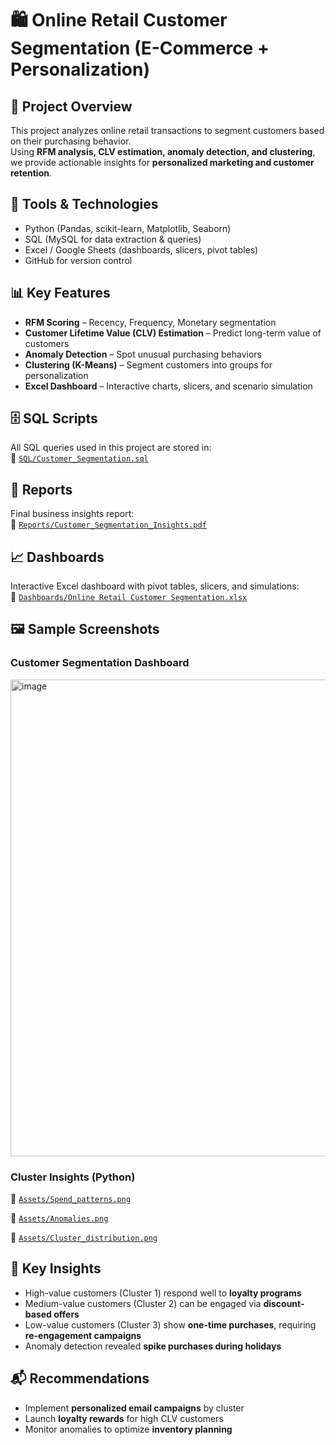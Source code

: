 # 🛍️ Online Retail Customer Segmentation (E-Commerce + Personalization)

## 📌 Project Overview
This project analyzes online retail transactions to segment customers based on their purchasing behavior.  
Using **RFM analysis, CLV estimation, anomaly detection, and clustering**, we provide actionable insights for **personalized marketing and customer retention**.

## 🚀 Tools & Technologies
- Python (Pandas, scikit-learn, Matplotlib, Seaborn)
- SQL (MySQL for data extraction & queries)
- Excel / Google Sheets (dashboards, slicers, pivot tables)
- GitHub for version control


## 📊 Key Features
- **RFM Scoring** – Recency, Frequency, Monetary segmentation  
- **Customer Lifetime Value (CLV) Estimation** – Predict long-term value of customers  
- **Anomaly Detection** – Spot unusual purchasing behaviors  
- **Clustering (K-Means)** – Segment customers into groups for personalization  
- **Excel Dashboard** – Interactive charts, slicers, and scenario simulation  

## 🗄️ SQL Scripts
All SQL queries used in this project are stored in:  
📌 [`SQL/Customer_Segmentation.sql`](./SQL/Customer_Segmentation.sql)

## 📑 Reports
Final business insights report:  
📌 [`Reports/Customer_Segmentation_Insights.pdf`](./Reports/Customer_Segmentation_Insights.pdf)

## 📈 Dashboards
Interactive Excel dashboard with pivot tables, slicers, and simulations:  
📌 [`Dashboards/Online Retail Customer Segmentation.xlsx`](./Dashboards/Online_Retail_Customer_Segmentation.xlsx)

## 🖼️ Sample Screenshots
### Customer Segmentation Dashboard  
<img width="1600" height="763" alt="image" src="https://github.com/user-attachments/assets/1e56a334-e3e7-478e-a804-ca0f5598e09b" />


### Cluster Insights (Python)  
📌 [`Assets/Spend_patterns.png`](./Assets/Spend_patterns.png)

📌 [`Assets/Anomalies.png`](./Assets/Anomalies.png)

📌 [`Assets/Cluster_distribution.png`](./Assets/Cluster_distribution.png)


## 🔑 Key Insights
- High-value customers (Cluster 1) respond well to **loyalty programs**  
- Medium-value customers (Cluster 2) can be engaged via **discount-based offers**  
- Low-value customers (Cluster 3) show **one-time purchases**, requiring **re-engagement campaigns**  
- Anomaly detection revealed **spike purchases during holidays**  

## 📬 Recommendations
- Implement **personalized email campaigns** by cluster  
- Launch **loyalty rewards** for high CLV customers  
- Monitor anomalies to optimize **inventory planning**  

